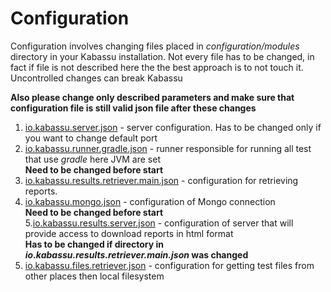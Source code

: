# Configuration

Configuration involves changing files placed in _configuration/modules_ directory in your Kabassu installation.
Not every file has to be changed, in fact if file is not described here the the best approach is to not touch it. Uncontrolled changes can break Kabassu  

**Also please change only described parameters and make sure that configuration file is still valid json file after these changes**

1. [io.kabassu.server.json](server.md) - server configuration. Has to be changed only if you want to change default port  
2. [io.kabassu.runner.gradle.json](runner.gradle.md) - runner responsible for running all test that use _gradle_ here JVM are set  
**Need to be changed before start**   
3. [io.kabassu.results.retriever.main.json](retriever.main.md) - configuration for retrieving reports.
4. [io.kabassu.mongo.json](mongo.md) - configuration of Mongo connection  
**Need to be changed before start**   
5.[io.kabassu.results.server.json](results.server.md) - configuration of server that will provide access to download reports in html format   
**Has to be changed if directory in _io.kabassu.results.retriever.main.json_ was changed**
6. [io.kabassu.files.retriever.json](files.retriever.md) - configuration for getting test files from other places then local filesystem 
